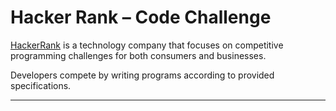 # Hacker Rank – Code Challenge

[HackerRank](https://www.hackerrank.com/) is a technology company that focuses on competitive programming challenges for both consumers and businesses. 

Developers compete by writing programs according to provided specifications.

---

